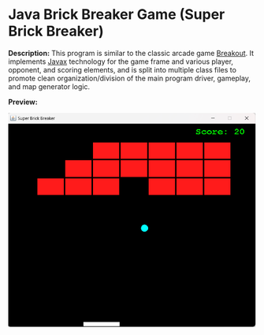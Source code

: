 # Java Brick Breaker Game (Super Brick Breaker)
  
**Description:** This program is similar to the classic arcade game [Breakout](https://en.wikipedia.org/wiki/Breakout_(video_game)). It implements [Javax](https://www.baeldung.com/java-packages-vs-javax) technology for the game frame and various player, opponent, and scoring elements, and is split into multiple class files to promote clean organization/division of the main program driver, gameplay, and map generator logic.
  
**Preview:**  
  
![Super Brick Breaker Preview](https://github.com/chaseofthejungle/java-brick-breaker-game/blob/main/sbbdemo.png "Super Brick Breaker Preview")
